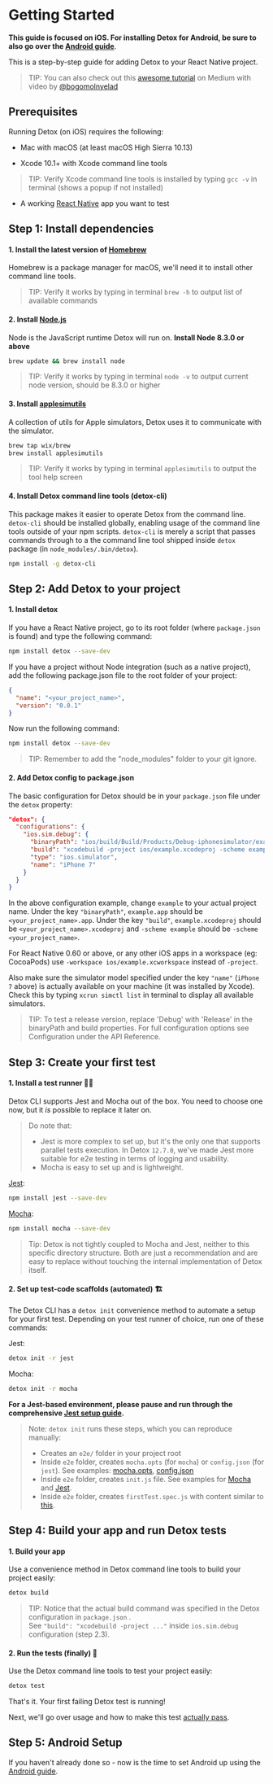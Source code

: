 # Getting Started

**This guide is focused on iOS. For installing Detox for Android, be sure to also go over the [Android guide](Introduction.Android.md)**.

This is a step-by-step guide for adding Detox to your React Native project.

> TIP: You can also check out this [awesome tutorial](https://medium.com/@bogomolnyelad/how-to-test-your-react-native-app-like-a-real-user-ecfc72e9b6bc) on Medium with video by [@bogomolnyelad](https://medium.com/@bogomolnyelad)

## Prerequisites

Running Detox (on iOS) requires the following:

* Mac with macOS (at least macOS High Sierra 10.13)

* Xcode 10.1+ with Xcode command line tools
> TIP: Verify Xcode command line tools is installed by typing `gcc -v` in terminal (shows a popup if not installed)

* A working [React Native](https://facebook.github.io/react-native/docs/getting-started.html) app you want to test

## Step 1: Install dependencies

#### 1. Install the latest version of [Homebrew](http://brew.sh)

Homebrew is a package manager for macOS, we'll need it to install other command line tools.

> TIP: Verify it works by typing in terminal `brew -h` to output list of available commands

#### 2. Install [Node.js](https://nodejs.org/en/)

Node is the JavaScript runtime Detox will run on. **Install Node 8.3.0 or above**

 ```sh
 brew update && brew install node
 ```

> TIP: Verify it works by typing in terminal `node -v` to output current node version, should be 8.3.0 or higher

#### 3. Install [applesimutils](https://github.com/wix/AppleSimulatorUtils)

A collection of utils for Apple simulators, Detox uses it to communicate with the simulator.

```sh
brew tap wix/brew
brew install applesimutils
```

> TIP: Verify it works by typing in terminal `applesimutils` to output the tool help screen

#### 4. Install Detox command line tools (detox-cli)

This package makes it easier to operate Detox from the command line. `detox-cli` should be installed globally, enabling usage of the command line tools outside of your npm scripts. `detox-cli` is merely a script that passes commands through to a the command line tool shipped inside `detox` package (in `node_modules/.bin/detox`).

  ```sh
  npm install -g detox-cli
  ```

## Step 2: Add Detox to your project

#### 1. Install detox

If you have a React Native project, go to its root folder (where `package.json` is found) and type the following command:

```sh
npm install detox --save-dev
```

If you have a project without Node integration (such as a native project), add the following package.json file to the root folder of your project:

```json
{
  "name": "<your_project_name>",
  "version": "0.0.1"
}
```

Now run the following command:

```sh
npm install detox --save-dev
```

> TIP: Remember to add the "node_modules" folder to your git ignore.

#### 2. Add Detox config to package.json

The basic configuration for Detox should be in your `package.json` file under the `detox` property:

```json
"detox": {
  "configurations": {
    "ios.sim.debug": {
      "binaryPath": "ios/build/Build/Products/Debug-iphonesimulator/example.app",
      "build": "xcodebuild -project ios/example.xcodeproj -scheme example -configuration Debug -sdk iphonesimulator -derivedDataPath ios/build",
      "type": "ios.simulator",
      "name": "iPhone 7"
    }
  }
}
```

In the above configuration example, change `example` to your actual project name. Under the key `"binaryPath"`, `example.app` should be `<your_project_name>.app`. Under the key `"build"`, `example.xcodeproj` should be `<your_project_name>.xcodeproj` and `-scheme example` should be `-scheme <your_project_name>`.

For React Native 0.60 or above, or any other iOS apps in a workspace (eg: CocoaPods) use `-workspace ios/example.xcworkspace` instead of `-project`.

Also make sure the simulator model specified under the key `"name"` (`iPhone 7` above) is actually available on your machine (it was installed by Xcode). Check this by typing `xcrun simctl list` in terminal to display all available simulators.

> TIP: To test a release version, replace 'Debug' with 'Release' in the binaryPath and build properties. For full configuration options see Configuration under the API Reference.

## Step 3: Create your first test

#### 1. Install a test runner :running_man:

Detox CLI supports Jest and Mocha out of the box. You need to choose one now, but it *is* possible to replace it later on.

> Do note that:
>
> * Jest is more complex to set up, but it's the only one that supports parallel tests execution. In Detox `12.7.0`, we've made Jest more suitable for e2e testing in terms of logging and usability.
> * Mocha is easy to set up and is lightweight.

[Jest](http://jestjs.io/):

```sh
npm install jest --save-dev
```

[Mocha](https://mochajs.org/):

```sh
npm install mocha --save-dev
```

> Tip: Detox is not tightly coupled to Mocha and Jest, neither to this specific directory structure. Both are just a recommendation and are easy to replace without touching the internal implementation of Detox itself.

#### 2. Set up test-code scaffolds (automated) :building_construction:

The Detox CLI has a `detox init` convenience method to automate a setup for your first test. Depending on your test runner of choice, run one of these commands:

Jest:

```sh
detox init -r jest
```

Mocha:

```sh
detox init -r mocha
```

**For a Jest-based environment, please pause and run through the comprehensive [Jest setup guide](Guide.Jest.md).**

> Note: `detox init` runs these steps, which you can reproduce manually:
>
> - Creates an `e2e/` folder in your project root
> - Inside `e2e` folder, creates `mocha.opts` (for `mocha`) or `config.json` (for `jest`). See examples: [mocha.opts](/examples/demo-react-native/e2e/mocha.opts), [config.json](/examples/demo-react-native-jest/e2e/config.json)
> - Inside `e2e` folder, creates `init.js` file. See examples for [Mocha](/examples/demo-react-native/e2e/init.js) and [Jest](/examples/demo-react-native-jest/e2e/init.js).
> - Inside `e2e` folder, creates `firstTest.spec.js` with content similar to [this](/examples/demo-react-native/e2e/example.spec.js).

## Step 4: Build your app and run Detox tests

#### 1. Build your app

Use a convenience method in Detox command line tools to build your project easily:

```sh
detox build
```

> TIP: Notice that the actual build command was specified in the Detox configuration in `package.json` .   
See `"build": "xcodebuild -project ..."` inside `ios.sim.debug` configuration (step 2.3).

#### 2. Run the tests (finally) :tada:

Use the Detox command line tools to test your project easily:

```sh
detox test
```

That's it. Your first failing Detox test is running!

Next, we'll go over usage and how to make this test [actually pass](Introduction.WritingFirstTest.md).

## Step 5: Android Setup

If you haven't already done so - now is the time to set Android up using the [Android guide](Introduction.Android.md).